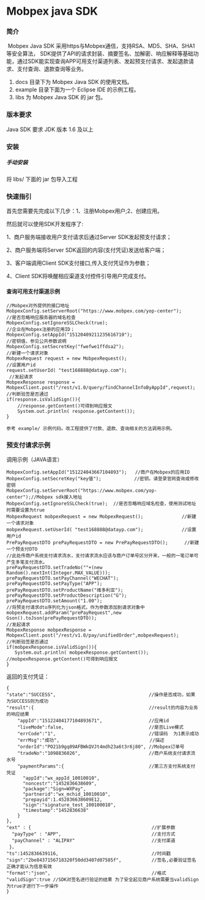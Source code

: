 
# Mobpex java SDK

### 简介

​        Mobpex Java SDK 采用https与Mobpex通信，支持RSA、MD5、SHA、SHA1等安全算法， SDK提供了API的请求封装、摘要签名、加解密、响应解释等基础功能，通过SDK能实现查询APP可用支付渠道列表、发起预支付请求、发起退款请求、支付查询、退款查询等业务。

1. docs 目录下为 Mobpex Java SDK 的使用文档。
2. example 目录下面为一个 Eclipse IDE 的示例工程。
3. libs 为 Mobpex Java SDK 的 jar 包。

### 版本要求

Java SDK 要求 JDK 版本 1.6 及以上

### 安装

##### 手动安装

将 libs/ 下面的 jar 包导入工程



### 快速指引

首先您需要先完成以下几步：1、注册Mobpex用户;2、创建应用。

然后就可以使用SDK开发程序了:

1、商户服务端接收用户支付请求后通过Server SDK发起预支付请求；

2、商户服务端将Server SDK返回的内容(支付凭证)发送给客户端；

3、客户端调用Client SDK支付接口,传入支付凭证作为参数；

4、Client SDK将唤醒相应渠道支付控件引导用户完成支付。




#### 查询可用支付渠道示例	
    //Mobpex对外提供的接口地址
    MobpexConfig.setServerRoot("https://www.mobpex.com/yop-center"); 
    //是否忽略响应服务器的域名检查
    MobpexConfig.setIgnoreSSLCheck(true);     
    //企业在Mobpex注册的应用ID；
    MobpexConfig.setAppId("15120409211235616710");   
    //密钥值，参见公共参数说明  
    MobpexConfig.setSecretKey("fwefwe1ffdsa2");  
    //新建一个请求对象
    MobpexRequest request = new MobpexRequest();                     
    //设置用户id
    request.setUserId( "test168888@datayp.com");   
     //发起请求                 
    MobpexResponse response = MobpexClient.post("/rest/v1.0/query/findChannelInfoByAppId",request);
    //判断验签是否通过
    if(response.isValidSign()){
    	//response.getContent()可得到响应报文
    	System.out.println( response.getContent());               
    }
    
    参考 example/ 示例代码。改工程提供了付款、退款、查询相关的方法调用示例。
### 预支付请求示例

调用示例（JAVA语言）

```
MobpexConfig.setAppId("151224043667104893");   //商户在Mobpex的应用ID
MobpexConfig.setSecretKey("key值");            //密钥。请登录官网查询或修改密钥
MobpexConfig.setServerRoot("https://www.mobpex.com/yop-center");//Mobpex sdk接入地址
MobpexConfig.setIgnoreSSLCheck(true);  //是否忽略响应域名检查，使用测试地址时需要设置为true
MobpexRequest mobpexRequest = new MobpexRequest();              //新建一个请求对象
mobpexRequest.setUserId( "test168888@datayp.com");              //设置用户id
PrePayRequestDTO prePayRequestDTO = new PrePayRequestDTO();      //新建一个预支付DTO
//此处传商户系统支付请求流水，支付请求流水应该与商户订单号区分开来，一般的一笔订单可产生多笔支付流水。
prePayRequestDTO.setTradeNo(""+(new Random().nextInt(Integer.MAX_VALUE)));
prePayRequestDTO.setPayChannel("WECHAT");                          
prePayRequestDTO.setPayType("APP");                                
prePayRequestDTO.setProductName("维多利亚");                   
prePayRequestDTO.setProductDescription("G");                   
prePayRequestDTO.setAmount("1.00");                                
//将预支付请求dto序列化为json格式，作为参数添加到请求对象中
mobpexRequest.addParam("prePayRequest",new Gson().toJson(prePayRequestDTO));
//发起请求
MobpexResponse mobpexResponse = MobpexClient.post("/rest/v1.0/pay/unifiedOrder",mobpexRequest);
//判断验签是否通过
if(mobpexResponse.isValidSign()){
   System.out.println( mobpexResponse.getContent());                       //mobpexResponse.getContent()可得到响应报文
}
```

返回的支付凭证：

```
{
"state":"SUCCESS",                                  //操作是否成功，如果为SUCCESS则为成功
"result":{                                          //result的内容为业务的响应结果
    "appId":"15122404177104893671",                 //应用id
    "liveMode":false,                               //是否Live模式
    "errCode":"1",                                  //错误码  为1表示成功
    "errMsg":"成功",                                 //描述
    "orderId":"PO21b9gq09AFBWkQVJt4mdh23a6t3r6j80", //Mobpex订单号 
    "tradeNo":"1098836026",                         //商户系统支付请求流水号 
    "paymentParams":{                               //第三方支付系统支付凭证
      "appId":"wx_appId_10010010",
      "noncestr":"1452836638609",
      "package":"Sign=WXPay",
      "partnerid":"wx_mchid_10010010",
      "prepayid":1.452836638609E12,
      "sign":"signature_test_100100010",
      "timestamp":"1452836638"
    }
},
"ext" : {                                            //扩展参数
  "payType" : "APP",                                 //支付方式
  "payChannel" : "ALIPAY"                            //支付渠道
 }，
"ts":1452836639116,                                  //时间戳
"sign":"2be8437156718320f50dd3407d07585f",           //签名,必要验证签名正确才能认为信息有效
"format":"json",                                     //格式
"validSign":true //SDK对签名进行验证的结果 为了安全起见商户系统需要当validSign为true才进行下一步操作 
}
```



